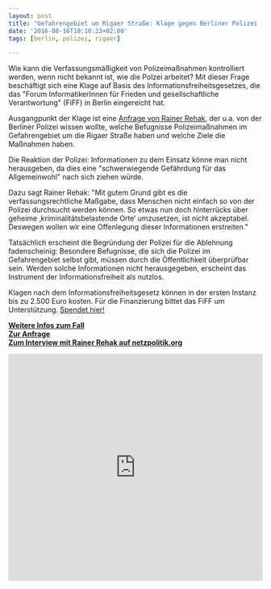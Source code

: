 ```yaml
---
layout: post
title: "Gefahrengebiet um Rigaer Straße: Klage gegen Berliner Polizei (mit Podcast)"
date: '2016-08-16T10:10:23+02:00'
tags: [berlin, polizei, rigaer]

---
```


Wie kann die Verfassungsmäßigkeit von Polizeimaßnahmen kontrolliert werden, wenn nicht bekannt ist, wie die Polzei arbeitet? Mit dieser Frage beschäftigt sich eine Klage auf Basis des Informationsfreiheitsgesetzes, die das "Forum InformatikerInnen für Frieden und gesellschaftliche Verantwortung" (FiFF) in Berlin eingereicht hat.

Ausgangpunkt der Klage ist eine <a href="https://fragdenstaat.de/anfrage/details-zum-kriminalitatsbelasteten-ortes-um-die-rigaer-strae/#nachricht-44193">Anfrage von Rainer Rehak</a>, der u.a. von der Berliner Polizei wissen wollte, welche Befugnisse Polizeimaßnahmen im Gefahrengebiet um die Rigaer Straße haben und welche Ziele die Maßnahmen haben.

Die Reaktion der Polizei: Informationen zu dem Einsatz könne man nicht herausgeben, da dies eine "schwerwiegende Gefährdung für das Allgemeinwohl" nach sich ziehen würde.

Dazu sagt Rainer Rehak: "Mit gutem Grund gibt es die verfassungsrechtliche Maßgabe, dass Menschen nicht einfach so von der Polizei durchsucht werden können. So etwas nun doch hinterrücks über geheime ‚kriminalitätsbelastende Orte‘ umzusetzen, ist nicht akzeptabel. Deswegen wollen wir eine Offenlegung dieser Informationen erstreiten."

Tatsächlich erscheint die Begründung der Polizei für die Ablehnung fadenscheinig: Besondere Befugnisse, die sich die Polizei im Gefahrengebiet selbst gibt, müssen durch die Öffentlichkeit überprüfbar sein. Werden solche Informationen nicht herausgegeben, erscheint das Instrument der Informationsfreiheit als nutzlos.

Klagen nach dem Informationsfreiheitsgesetz können in der ersten Instanz bis zu 2.500 Euro kosten. Für die Finanzierung bittet das FiFF um Unterstützung. <a href="http://www.fiff.de/spende-klage-rigaer">Spendet hier!</a>

<strong><a href="http://www.fiff.de/spende-klage-rigaer">Weitere Infos zum Fall</a><br>
<a href="https://fragdenstaat.de/anfrage/details-zum-kriminalitatsbelasteten-ortes-um-die-rigaer-strae/#nachricht-44193">Zur Anfrage</a><br>
<a href="https://netzpolitik.org/2016/interview-die-informationsfreiheit-an-kriminalitaetsbelasteten-orten/">Zum Interview mit Rainer Rehak auf netzpolitik.org</a></strong>

<iframe width="100%" height="450" scrolling="no" frameborder="no" src="https://w.soundcloud.com/player/?url=https%3A//api.soundcloud.com/tracks/278518259&amp;auto_play=false&amp;hide_related=false&amp;show_comments=true&amp;show_user=true&amp;show_reposts=false&amp;visual=true"></iframe>

